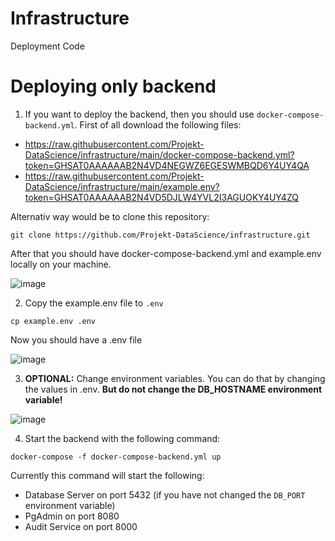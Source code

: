 # Infrastructure
Deployment Code

# Deploying only backend

1. If you want to deploy the backend, then you should use `docker-compose-backend.yml`. First of all download the following files:

- https://raw.githubusercontent.com/Projekt-DataScience/infrastructure/main/docker-compose-backend.yml?token=GHSAT0AAAAAAB2N4VD4NEGWZ6EGESWMBQD6Y4UY4QA
- https://raw.githubusercontent.com/Projekt-DataScience/infrastructure/main/example.env?token=GHSAT0AAAAAAB2N4VD5DJLW4YVL2I3AGUOKY4UY4ZQ

Alternativ way would be to clone this repository:

```
git clone https://github.com/Projekt-DataScience/infrastructure.git
```

After that you should have docker-compose-backend.yml and example.env locally on your machine.

![image](https://user-images.githubusercontent.com/39222224/206868733-637b404e-ba4a-4a38-b62b-3fe036bdbebf.png)

2. Copy the example.env file to `.env`

```
cp example.env .env
```

Now you should have a .env file

![image](https://user-images.githubusercontent.com/39222224/206868778-dcb52609-69c0-477c-b4f1-b841ff14362e.png)

3. **OPTIONAL:** Change environment variables. You can do that by changing the values in .env. **But do not change the DB_HOSTNAME environment variable!**

![image](https://user-images.githubusercontent.com/39222224/206868851-8203ca60-21f8-4b78-8964-255bf5434bbc.png)

4. Start the backend with the following command:

```
docker-compose -f docker-compose-backend.yml up
```

Currently this command will start the following:
- Database Server on port 5432  (if you have not changed the `DB_PORT` environment variable)
- PgAdmin on port 8080
- Audit Service on port 8000
